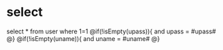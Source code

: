 select
===
select * from user where 1=1
@if(!isEmpty(upass)){
and upass = #upass#
@}
@if(!isEmpty(uname)){
and uname = #uname#
@}